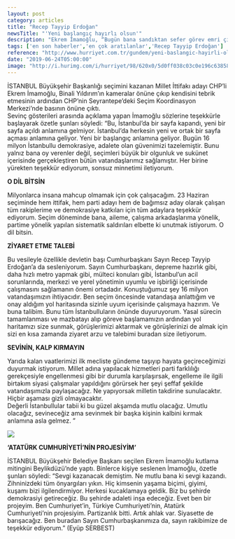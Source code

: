 ```yaml
---
layout: post
category: articles
title: "Recep Tayyip Erdoğan"
newsTitle: "'Yeni başlangıç hayırlı olsun'"
description: "Ekrem İmamoğlu, “Bugün bana sandıktan sefer görev emri çıkmıştır” derken Cumhurbaşkanı Erdoğan’a da “Vatandaştan onay aldığım yol haritasında sizinle uyum içinde çalışmaya hazırım” dedi."
tags: ['en son haberler','en çok aratılanlar','Recep Tayyip Erdoğan']
reference: "http://www.hurriyet.com.tr/gundem/yeni-baslangic-hayirli-olsun-41253093"
date: "2019-06-24T05:00:00"
image: "http://i.hurimg.com/i/hurriyet/98/620x0/5d0ff038c03c0e196c638585.jpg"
---
```


<p>İSTANBUL B&uuml;y&uuml;kşehir Başkanlığı se&ccedil;imini kazanan Millet İttifakı adayı CHP&rsquo;li Ekrem İmamoğlu, Binali Yıldırım&rsquo;ın kameralar &ouml;n&uuml;ne &ccedil;ıkıp kendisini tebrik etmesinin ardından CHP&rsquo;nin Seyrantepe&rsquo;deki Se&ccedil;im Koordinasyon Merkezi&rsquo;nde basının &ouml;n&uuml;ne &ccedil;ıktı. <br>Sevin&ccedil; g&ouml;sterileri arasında a&ccedil;ıklama yapan İmamoğlu s&ouml;zlerine teşekk&uuml;rle başlayarak &ouml;zetle şunları s&ouml;yledi: &ldquo;Bu, İstanbul&rsquo;da bir sayfa kapandı, yeni bir sayfa a&ccedil;ıldı anlamına gelmiyor. İstanbul&rsquo;da herkesin yeni ve ortak bir sayfa a&ccedil;ması anlamına geliyor. Yeni bir başlangı&ccedil; anlamına geliyor. Bug&uuml;n 16 milyon İstanbullu demokrasiye, adalete olan g&uuml;venimizi tazelemiştir. Bunu yalnız bana oy verenler değil, se&ccedil;imleri b&uuml;y&uuml;k bir olgunluk ve suk&uuml;net i&ccedil;erisinde ger&ccedil;ekleştiren b&uuml;t&uuml;n vatandaşlarımız sağlamıştır. Her birine y&uuml;rekten teşekk&uuml;r ediyorum, sonsuz minnetimi iletiyorum.</p>
<p><strong>O DİL BİTSİN</strong></p>
<p>Milyonlarca insana mahcup olmamak i&ccedil;in &ccedil;ok &ccedil;alışacağım. 23 Haziran se&ccedil;iminde hem ittifak, hem parti adayı hem de bağımsız aday olarak &ccedil;alışan t&uuml;m rakiplerime ve demokrasiye katkıları i&ccedil;in t&uuml;m adaylara teşekk&uuml;r ediyorum. Se&ccedil;im d&ouml;neminde bana, aileme, &ccedil;alışma arkadaşlarıma y&ouml;nelik, partime y&ouml;nelik yapılan sistematik saldırıları elbette ki unutmak istiyorum. O dil bitsin.</p>
<p><strong>ZİYARET ETME TALEBİ</strong></p>
<p>Bu vesileyle &ouml;zellikle devletin başı Cumhurbaşkanı Sayın Recep Tayyip Erdoğan&rsquo;a da sesleniyorum. Sayın Cumhurbaşkanı, depreme hazırlık gibi, daha hızlı metro yapmak gibi, m&uuml;lteci konuları gibi, İstanbul&rsquo;un acil sorunlarında, merkezi ve yerel y&ouml;netimin uyumlu ve işbirliği i&ccedil;erisinde &ccedil;alışmasını sağlamanın &ouml;nemi ortadadır. Konuştuğumuz şey 16 milyon vatandaşımızın ihtiyacıdır. Ben se&ccedil;im &ouml;ncesinde vatandaşa anlattığım ve onay aldığım yol haritasında sizinle uyum i&ccedil;erisinde &ccedil;alışmaya hazırım. Ve buna talibim. Bunu t&uuml;m İstanbulluların &ouml;n&uuml;nde duyuruyorum. Yasal s&uuml;recin tamamlanması ve mazbatayı alıp g&ouml;reve başlamamızın ardından yol haritamızı size sunmak, g&ouml;r&uuml;şlerimizi aktarmak ve g&ouml;r&uuml;şlerinizi de almak i&ccedil;in sizi en kısa zamanda ziyaret arzu ve talebimi buradan size iletiyorum.</p>
<p><strong>SEVİNİN, KALP KIRMAYIN</strong></p>
<p>Yarıda kalan vaatlerimizi ilk mecliste g&uuml;ndeme taşıyıp hayata ge&ccedil;ireceğimizi duyurmak istiyorum. Millet adına yapılacak hizmetleri parti farklılığı gerek&ccedil;esiyle engellenmesi gibi bir durumla karşılaşırsak, engelleme ile ilgili birtakım siyasi &ccedil;alışmalar yapıldığını g&ouml;r&uuml;rsek her şeyi şeffaf şekilde vatandaşımızla paylaşacağız. Ne yapıyorsak milletin takdirine sunulacaktır. Hi&ccedil;bir aşaması gizli olmayacaktır. <br>Değerli İstanbullular tabii ki bu g&uuml;zel akşamda mutlu olacağız. Umutlu olacağız, sevineceğiz ama sevinmek bir başka kişinin kalbini kırmak anlamına asla gelmez. &rdquo;&nbsp;</p>
<p><img src=http://i.hurimg.com/i/hurriyet/98/770x0/5d0ff038c03c0e196c638587></p>
<p><strong>&lsquo;ATAT&Uuml;RK CUMHURİYETİ&rsquo;NİN PROJESİYİM&rsquo;</strong></p>
<p>İSTANBUL B&uuml;y&uuml;kşehir Belediye Başkanı se&ccedil;ilen Ekrem İmamoğlu kutlama mitingini Beylikd&uuml;z&uuml;&rsquo;nde yaptı. Binlerce kişiye seslenen İmamoğlu, &ouml;zetle şunları s&ouml;yledi: &ldquo;Sevgi kazanacak demiştim. Ne mutlu bana ki sevgi kazandı. Zihninizdeki t&uuml;m &ouml;nyargıları yıkın. Hi&ccedil; kimsenin yaşama bi&ccedil;imi, giyimi, kuşamı bizi ilgilendirmiyor. Herkesi kucaklamaya geldik. Biz bu şehirde demokrasiyi getireceğiz. Bu şehirde adaleti inşa edeceğiz. Evet ben bir projeyim. Ben Cumhuriyet&rsquo;in, T&uuml;rkiye Cumhuriyeti&rsquo;nin, Atat&uuml;rk Cumhuriyeti&rsquo;nin projesiyim. Partizanlık bitti. Artık ahlak var. Siyasette de barışacağız. Ben buradan Sayın Cumhurbaşkanımıza da, sayın rakibimize de teşekk&uuml;r ediyorum.&rdquo; (Ey&uuml;p SERBEST)</p>